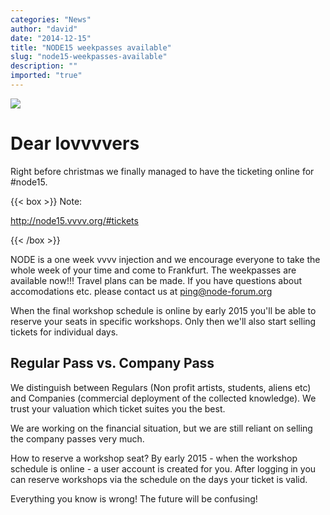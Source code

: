 ```yaml
---
categories: "News"
author: "david"
date: "2014-12-15"
title: "NODE15 weekpasses available"
slug: "node15-weekpasses-available"
description: ""
imported: "true"
---
```



![](8470720984_60d9a9a41b_o.jpg)


#  Dear lovvvvers
Right before christmas we finally managed to have the ticketing online for #node15.

{{< box >}}
Note:

http://node15.vvvv.org/#tickets

{{< /box >}}

NODE is a one week vvvv injection and we encourage everyone to take the whole week of your time and come to Frankfurt. The weekpasses are available now!!! Travel plans can be made. If you have questions about accomodations etc. please contact us at ping@node-forum.org

When the final workshop schedule is online by early 2015 you'll be able to reserve your seats in specific workshops. Only then we'll also start selling tickets for individual days.

##  Regular Pass vs. Company Pass
We distinguish between Regulars (Non profit artists, students, aliens etc) and Companies (commercial deployment of the collected knowledge). We trust your valuation which ticket suites you the best.

We are working on the financial situation, but we are still reliant on selling the company passes very much.

How to reserve a workshop seat? By early 2015 - when the workshop schedule is online - a user account is created for you. After logging in you can reserve workshops via the schedule on the days your ticket is valid.

Everything you know is wrong! 
The future will be confusing!

